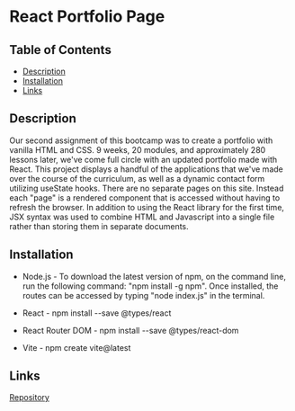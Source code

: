 # React Portfolio Page

## Table of Contents
- [Description](#description)
- [Installation](#installation)
- [Links](#links)    

## Description

  Our second assignment of this bootcamp was to create a portfolio with vanilla HTML and CSS. 9 weeks, 20 modules, and approximately 280 lessons later, we've come full circle with an updated portfolio made with React. This project displays a handful of the applications that we've made over the course of the curriculum, as well as a dynamic contact form utilizing useState hooks. There are no separate pages on this site. Instead each "page" is a rendered component that is accessed without having to refresh the browser. In addition to using the React library for the first time, JSX syntax was used to combine HTML and Javascript into a single file rather than storing them in separate documents. 

## Installation

- Node.js - To download the latest version of npm, on the command line, run the following command: 
"npm install -g npm". Once installed, the routes can be accessed by typing "node index.js" in the terminal. 

- React - npm install --save @types/react

- React Router DOM - npm install --save @types/react-dom

- Vite - npm create vite@latest




## Links

[Repository](https://github.com/pb1983/New-Portfolio)


